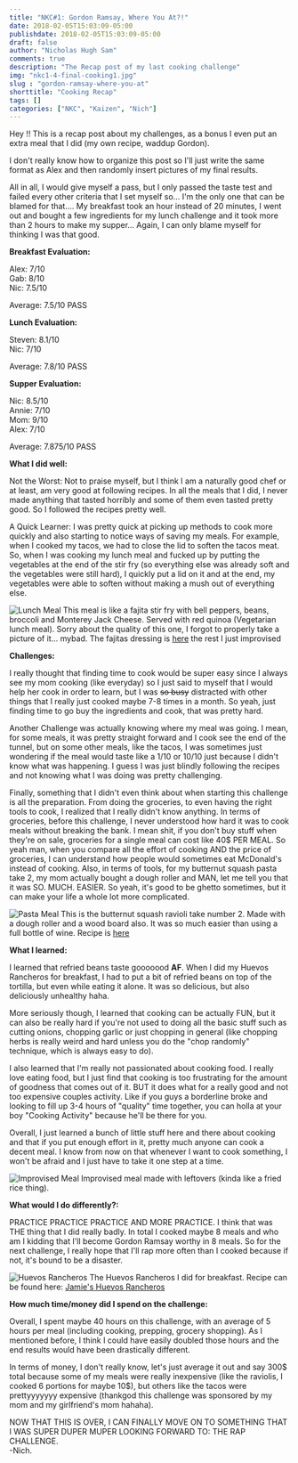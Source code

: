 ```yaml
---
title: "NKC#1: Gordon Ramsay, Where You At?!"
date: 2018-02-05T15:03:09-05:00
publishdate: 2018-02-05T15:03:09-05:00
draft: false
author: "Nicholas Hugh Sam"
comments: true
description: "The Recap post of my last cooking challenge"
img: "nkc1-4-final-cooking1.jpg"
slug : "gordon-ramsay-where-you-at"
shorttitle: "Cooking Recap"
tags: []
categories: ["NKC", "Kaizen", "Nich"]
---
```

Hey !! This is a recap post about my challenges, as a bonus I even put an extra meal that I did (my own recipe, waddup Gordon).

I don't really know how to organize this post so I'll just write the same format as Alex and then randomly insert pictures of my final results.

All in all, I would give myself a pass, but I only passed the taste test and failed every other criteria that I set myself so... I'm the only one that can be blamed for that.... My breakfast took an hour instead of 20 minutes, I went out and bought a few ingredients for my lunch challenge and it took more than 2 hours to make my supper... Again, I can only blame myself for thinking I was that good.

**Breakfast Evaluation:**

Alex: 7/10<br />
Gab: 8/10<br />
Nic: 7.5/10

Average: 7.5/10 PASS

**Lunch Evaluation:**

Steven: 8.1/10<br />
Nic: 7/10

Average: 7.8/10 PASS

**Supper Evaluation:**

Nic: 8.5/10<br />
Annie: 7/10<br />
Mom: 9/10<br />
Alex: 7/10

Average: 7.875/10 PASS

**What I did well:**

Not the Worst: Not to praise myself, but I think I am a naturally good chef or at least, am very good at following recipes. In all the meals that I did, I never made anything that tasted horribly and some of them even tasted pretty good. So I followed the recipes pretty well.

A Quick Learner: I was pretty quick at picking up methods to cook more quickly and also starting to notice ways of saving my meals. For example, when I cooked my tacos, we had to close the lid to soften the tacos meat. So, when I was cooking my lunch meal and fucked up by putting the vegetables at the end of the stir fry (so everything else was already soft and the vegetables were still hard), I quickly put a lid on it and at the end, my vegetables were able to soften without making a mush out of everything else.

![Lunch Meal](/assets/images/hsb/quart/nkc1-4-final-cooking4.jpg)
This meal is like a fajita stir fry with bell peppers, beans, broccoli and Monterey Jack Cheese. Served with red quinoa (Vegetarian lunch meal). Sorry about the quality of this one, I forgot to properly take a picture of it... mybad. The fajitas dressing is [here](http://allrecipes.com/recipe/232967/fajita-seasoning/) the rest I just improvised

**Challenges:**

I really thought that finding time to cook would be super easy since I always see my mom cooking (like everyday) so I just said to myself that I would help her cook in order to learn, but I was ~~so busy~~ distracted with other things that I really just cooked maybe 7-8 times in a month. So yeah, just finding time to go buy the ingredients and cook, that was pretty hard.

Another Challenge was actually knowing where my meal was going. I mean, for some meals, it was pretty straight forward and I cook see the end of the tunnel, but on some other meals, like the tacos, I was sometimes just wondering if the meal would taste like a 1/10 or 10/10 just because I didn't know what was happening. I guess I was just blindly following the recipes and not knowing what I was doing was pretty challenging.

Finally, something that I didn't even think about when starting this challenge is all the preparation. From doing the groceries, to even having the right tools to cook, I realized that I really didn't know anything. In terms of groceries, before this challenge, I never understood how hard it was to cook meals without breaking the bank. I mean shit, if you don't buy stuff when they're on sale, groceries for a single meal can cost like 40$ PER MEAL. So yeah man, when you compare all the effort of cooking AND the price of groceries, I can understand how people would sometimes eat McDonald's instead of cooking. Also, in terms of tools, for my butternut squash pasta take 2, my mom actually bought a dough roller and MAN, let me tell you that it was SO. MUCH. EASIER. So yeah, it's good to be ghetto sometimes, but it can make your life a whole lot more complicated.

![Pasta Meal](/assets/images/hsb/quart/nkc1-4-final-cooking3.jpg)
This is the butternut squash ravioli take number 2. Made with a dough roller and a wood board also. It was so much easier than using a full bottle of wine. Recipe is [here](https://tasty.co/recipe/easy-butternut-squash-ravioli)

**What I learned:**

I learned that refried beans taste gooooood **AF**. When I did my Huevos Rancheros for breakfast, I had to put a bit of refried beans on top of the tortilla, but even while eating it alone. It was so delicious, but also deliciously unhealthy haha.

More seriously though, I learned that cooking can be actually FUN, but it can also be really hard if you're not used to doing all the basic stuff such as cutting onions, chopping garlic or just chopping in general (like chopping herbs is really weird and hard unless you do the "chop randomly" technique, which is always easy to do).

I also learned that I'm really not passionated about cooking food. I really love eating food, but I just find that cooking is too frustrating for the amount of goodness that comes out of it. BUT it does what for a really good and not too expensive couples activity. Like if you guys a borderline broke and looking to fill up 3-4 hours of "quality" time together, you can holla at your boy "Cooking Activity" because he'll be there for you.

Overall, I just learned a bunch of little stuff here and there about cooking and that if you put enough effort in it, pretty much anyone can cook a decent meal. I know from now on that whenever I want to cook something, I won't be afraid and I just have to take it one step at a time.

![Improvised Meal](/assets/images/hsb/quart/nkc1-4-final-cooking.jpg)
Improvised meal made with leftovers (kinda like a fried rice thing).

**What would I do differently?:**

PRACTICE PRACTICE PRACTICE AND MORE PRACTICE. I think that was THE thing that I did really badly. In total I cooked maybe 8 meals and who am I kidding that I'll become Gordon Ramsay worthy in 8 meals. So for the next challenge, I really hope that I'll rap more often than I cooked because if not, it's bound to be a disaster.

![Huevos Rancheros](/assets/images/hsb/quart/nkc1-4-final-cooking1.jpg)
The Huevos Rancheros I did for breakfast. Recipe can be found here: [Jamie's Huevos Rancheros](http://www.foodnetwork.com/recipes/jamies-huevos-rancheros-recipe-1921736)

**How much time/money did I spend on the challenge:**

Overall, I spent maybe 40 hours on this challenge, with an average of 5 hours per meal (including cooking, prepping, grocery shopping). As I mentioned before, I think I could have easily doubled those hours and the end results would have been drastically different.

In terms of money, I don't really know, let's just average it out and say 300$ total because some of my meals were really inexpensive (like the raviolis, I cooked 6 portions for maybe 10$), but others like the tacos were prettyyyyyyy expensive (thankgod this challenge was sponsored by my mom and my girlfriend's mom hahaha).


NOW THAT THIS IS OVER, I CAN FINALLY MOVE ON TO SOMETHING THAT I WAS SUPER DUPER MUPER LOOKING FORWARD TO: THE RAP CHALLENGE.<br />
-Nich.
